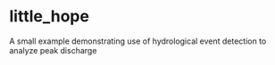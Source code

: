 # little_hope
A small example demonstrating use of hydrological event detection to analyze peak discharge
